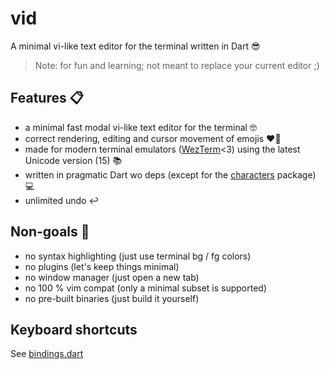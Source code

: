 # vid

A minimal vi-like text editor for the terminal written in Dart 😎
 
> Note: for fun and learning; not meant to replace your current editor ;)

## Features 📋

- a minimal fast modal vi-like text editor for the terminal 🤓
- correct rendering, editing and cursor movement of emojis ❤️‍🔥
- made for modern terminal emulators ([WezTerm](https://github.com/wez/wezterm)<3) using the latest Unicode version (15) 📚
- written in pragmatic Dart wo deps (except for the [characters](https://pub.dev/packages/characters) package) 💻
- unlimited undo ↩️

## Non-goals 🛑

- no syntax highlighting (just use terminal bg / fg colors)
- no plugins (let's keep things minimal)
- no window manager (just open a new tab)
- no 100 % vim compat (only a minimal subset is supported)
- no pre-built binaries (just build it yourself)

## Keyboard shortcuts

See [bindings.dart](lib/bindings.dart)
